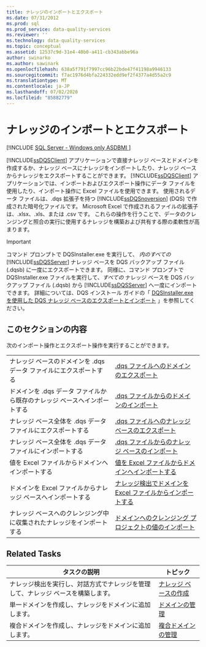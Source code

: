 ```yaml
---
title: ナレッジのインポートとエクスポート
ms.date: 07/31/2012
ms.prod: sql
ms.prod_service: data-quality-services
ms.reviewer: ''
ms.technology: data-quality-services
ms.topic: conceptual
ms.assetid: 12537c9d-31e4-40b0-a411-cb343abbe96a
author: swinarko
ms.author: sawinark
ms.openlocfilehash: 638a5f791f7997cc96b22bde47f41198a9946133
ms.sourcegitcommit: f7ac1976d4bfa224332edd9ef2f4377a4d55a2c9
ms.translationtype: MT
ms.contentlocale: ja-JP
ms.lasthandoff: 07/02/2020
ms.locfileid: "85882779"
---
```

# <a name="importing-and-exporting-knowledge"></a>ナレッジのインポートとエクスポート

[!INCLUDE [SQL Server - Windows only ASDBMI  ](../includes/applies-to-version/sqlserver.md)]

  [!INCLUDE[ssDQSClient](../includes/ssdqsclient-md.md)] アプリケーションで直接ナレッジ ベースとドメインを作成するか、ナレッジ ベースにナレッジをインポートしたり、ナレッジ ベースからナレッジをエクスポートすることができます。 [!INCLUDE[ssDQSClient](../includes/ssdqsclient-md.md)] アプリケーションでは、インポートおよびエクスポート操作にデータ ファイルを使用したり、インポート操作に Excel ファイルを使用できます。 使用されるデータ ファイルは、.dqs 拡張子を持つ [!INCLUDE[ssDQSnoversion](../includes/ssdqsnoversion-md.md)] (DQS) で作成された暗号化ファイルです。 Microsoft Excel で作成されるファイルの拡張子は、.xlsx、.xls、または .csv です。 これらの操作を行うことで、データのクレンジングと照合の実行に使用するナレッジを構築および共有する際の柔軟性が高まります。  
  
> [!IMPORTANT]  
>  コマンド プロンプトで DQSInstaller.exe を実行して、 *内のすべての*[!INCLUDE[ssDQSServer](../includes/ssdqsserver-md.md)] ナレッジ ベースを DQS バックアップ ファイル (.dqsb) に一度にエクスポートできます。 同様に、コマンド プロンプトで DQSInstaller.exe ファイルを実行して、*すべての* ナレッジ ベースを DQS バックアップ ファイル (.dqsb) から [!INCLUDE[ssDQSServer](../includes/ssdqsserver-md.md)] へ一度にインポートできます。 詳細については、DQS インストール ガイドの「 [DQSInstaller.exe を使用した DQS ナレッジ ベースのエクスポートとインポート](../data-quality-services/install-windows/export-and-import-dqs-knowledge-bases-using-dqsinstaller-exe.md) 」を参照してください。  
  
## <a name="in-this-section"></a>このセクションの内容  
 次のインポート操作とエクスポート操作を実行することができます。  
  
|||  
|-|-|  
|ナレッジ ベースのドメインを .dqs データ ファイルにエクスポートする|[.dqs ファイルへのドメインのエクスポート](../data-quality-services/export-a-domain-to-a-dqs-file.md)|  
|ドメインを .dqs データ ファイルから既存のナレッジ ベースへインポートする|[.dqs ファイルからのドメインのインポート](../data-quality-services/import-a-domain-from-a-dqs-file.md)|  
|ナレッジ ベース全体を .dqs データ ファイルにエクスポートする|[.dqs ファイルへのナレッジ ベースのエクスポート](../data-quality-services/export-a-knowledge-base-to-a-dqs-file.md)|  
|ナレッジ ベース全体を .dqs データ ファイルにインポートする|[.dqs ファイルからのナレッジ ベースのインポート](../data-quality-services/import-a-knowledge-base-from-a-dqs-file.md)|  
|値を Excel ファイルからドメインへインポートする|[値を Excel ファイルからドメインへインポートする](../data-quality-services/import-values-from-an-excel-file-into-a-domain.md)|  
|ドメインを Excel ファイルからナレッジ ベースへインポートする|[ナレッジ検出でドメインを Excel ファイルからインポートする](../data-quality-services/import-domains-from-an-excel-file-in-knowledge-discovery.md)|  
|ナレッジ ベースへのクレンジング中に収集されたナレッジをインポートする|[ドメインへのクレンジング プロジェクトの値のインポート](../data-quality-services/import-cleansing-project-values-into-a-domain.md)|  
  
## <a name="related-tasks"></a>Related Tasks  
  
|タスクの説明|トピック|  
|----------------------|-----------|  
|ナレッジ検出を実行し、対話方式でナレッジを管理して、ナレッジ ベースを構築します。|[ナレッジ ベースの作成](../data-quality-services/building-a-knowledge-base.md)|  
|単一ドメインを作成し、ナレッジをドメインに追加します。|[ドメインの管理](../data-quality-services/managing-a-domain.md)|  
|複合ドメインを作成し、ナレッジをドメインに追加します。|[複合ドメインの管理](../data-quality-services/managing-a-composite-domain.md)|  
  
  
